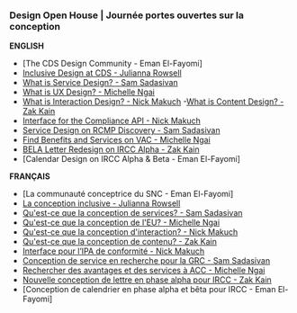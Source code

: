 ### Design Open House | Journée portes ouvertes sur la conception

**ENGLISH**

- [The CDS Design Community - Eman El-Fayomi]
- [Inclusive Design at CDS - Julianna Rowsell](https://docs.google.com/presentation/d/1zV6ZWCOPxTXVQEfAA9uvsqfN6eR89IsgFhEx3O0TPiU/edit?usp=drive_web&ouid=117922920003346276327)
- [What is Service Design? - Sam Sadasivan](https://docs.google.com/presentation/d/1GR1E5KrBx8j4dPa19yYYij-c_efWfytRv3lzea1KCoA/edit#slide=id.g4d4fa0cc9c_0_0)
- [What is UX Design? - Michelle Ngai](https://docs.google.com/presentation/d/1EjMu2tOaZrA-EzHSiKxvvbnMUiviZJYBZ_fn_VLeMNM/edit#slide=id.p)
- [What is Interaction Design? - Nick Makuch](https://docs.google.com/presentation/d/1rQOCgRoiGdJuhWmOw1cgw7clO3C-Emrfcy_j3clkmeQ/edit#slide=id.p1)
-[What is Content Design? - Zak Kain](https://docs.google.com/presentation/d/1h2qWlljRISidTJTWpmjGRvZM6epXpAs4bebuvvFPhMA/edit#slide=id.p)
- [Interface for the Compliance API - Nick Makuch](https://docs.google.com/presentation/d/15tKaSAUClgFohu-GXbAiNBfiwEkwwgy5mTn17l0-Uxw/edit#slide=id.p1)
- [Service Design on RCMP Discovery - Sam Sadasivan](https://docs.google.com/presentation/d/1PnI4KgqJEP16n_Q-CXrJT0WGzdXsIezQ1v5BsXfL9UI/edit#slide=id.p)
- [Find Benefits and Services on VAC - Michelle Ngai](https://docs.google.com/presentation/d/1cqeh55QNRzT9qMPkuFECg9qcEAhslT8AIp5hK3vILHk/edit#slide=id.p)
- [BELA Letter Redesign on IRCC Alpha - Zak Kain](https://docs.google.com/presentation/d/19c7rUdT_KZ1lBbo0xpRRCF9Q2Zy54JCv9nyL4vhy6l0/edit#slide=id.p)
- [Calendar Design on IRCC Alpha & Beta - Eman El-Fayomi]


**FRANÇAIS**

- [La communauté conceptrice du SNC - Eman El-Fayomi] 
- [La conception inclusive - Julianna Rowsell](https://docs.google.com/presentation/d/1Fe7UP0NJw-T3bBBRmCDuAPvt3qWtmCyhWlXufw5Q3K0/edit#slide=id.p1)
- [Qu'est-ce que la conception de services? - Sam Sadasivan](https://docs.google.com/presentation/d/1P-boBMPI96zNDcXfN-cpuPu6cn0-YypmtNGRYr-nM34/edit#slide=id.p1)
- [Qu'est-ce que la conception de l'EU? - Michelle Ngai](https://docs.google.com/presentation/d/1xOctSh3-px5zBuJKFwEytA9LpR1Y6BC74e1cyIdbX2c/edit#slide=id.p1)
- [Qu'est-ce que la conception d'interaction? - Nick Makuch](https://docs.google.com/presentation/d/1kq_QNklT4DKtnK38HY98KQlyJ_Pb9Xp8ndtW-LCDC4k/edit?usp=sharing)
- [Qu'est-ce que la conception de contenu? - Zak Kain](https://docs.google.com/presentation/d/1XvnosJ1_fCHFnQ4Q8tVRjRN3-KcdNAvX3tdOAUHenx8/edit#slide=id.p1) 
- [Interface pour l’IPA de conformité - Nick Makuch](https://docs.google.com/presentation/d/17KV0VOX2OMeplp179rdFAAq3EOcFAA4hJ0FfofoMU6M/edit?usp=sharing)
- [Conception de service en recherche pour la GRC - Sam Sadasivan](https://docs.google.com/presentation/d/1jX6UaBSoA8zS3Ph1GYkUBUhT1P_F2d5T0fWEbh2vwwQ/edit#slide=id.p1)
- [Rechercher des avantages et des services à ACC - Michelle Ngai](https://docs.google.com/presentation/d/1CeJ8pj2b-6i5RGq-q2cCM-QCm1wHsDz5DxiHoTc6PYQ/edit?ts=5c4786ca#slide=id.g33c5801441_1_0)
- [Nouvelle conception de lettre en phase alpha pour IRCC - Zak Kain](https://docs.google.com/presentation/d/1TFEg0ehIz6a6mtX0Y-MFeSwQ0FaxjxRFGX0-hV8pJw0/edit#slide=id.p)
- [Conception de calendrier en phase alpha et bêta pour IRCC - Eman El-Fayomi]
